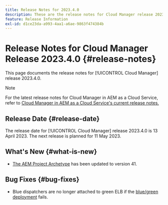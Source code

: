```yaml
---
title: Release Notes for 2023.4.0
description: These are the release notes for Cloud Manager release 2023.4.0.
feature: Release Information
exl-id: d1ce23da-a993-4aa1-a6ae-9863f474384b
---
```

# Release Notes for Cloud Manager Release 2023.4.0 {#release-notes}

This page documents the release notes for [!UICONTROL Cloud Manager] release 2023.4.0.

>[!NOTE]
>
>For the latest release notes for Cloud Manager in AEM as a Cloud Service, refer to [Cloud Manager in AEM as a Cloud Service's current release notes.](https://experienceleague.adobe.com/docs/experience-manager-cloud-service/content/implementing/using-cloud-manager/release-notes-cloud-manager/release-notes-cm-current.html)

## Release Date {#release-date}

The release date for [!UICONTROL Cloud Manager] release 2023.4.0 is 13 April 2023. The next release is planned for 11 May 2023.

## What's New {#what-is-new}

* [The AEM Project Archetype](https://experienceleague.adobe.com/docs/experience-manager-core-components/using/developing/archetype/overview.html) has been updated to version 41.

## Bug Fixes {#bug-fixes}

* Blue dispatchers are no longer attached to green ELB if the [blue/green deployment](/help/introduction.md#blue-green) fails.
